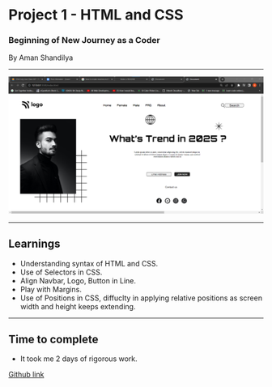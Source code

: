 # Project 1 - HTML and CSS
### Beginning of New Journey as a Coder

By Aman Shandilya
***

![project 1](./my%20project%201.png)
***
## Learnings
- Understanding syntax of HTML and CSS.
- Use of Selectors in CSS.
- Align Navbar, Logo, Button in Line.
- Play with Margins.
- Use of Positions in CSS, diffuclty in applying relative positions as screen width and height keeps extending.
***
## Time to complete
- It took me 2 days of rigorous work.

[Github link](https://github.com/AmanShandilya29/Project-1)